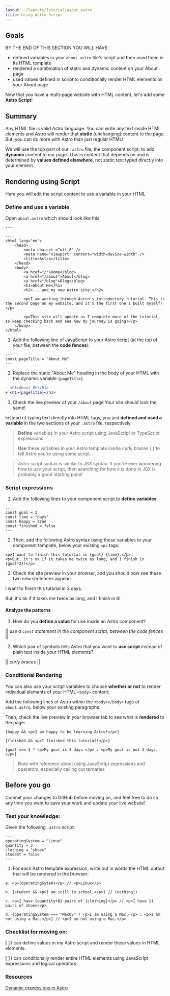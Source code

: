 ```yaml
---
layout: ~/layouts/TutorialLayout.astro
title: Using Astro Script
---
```


## Goals

BY THE END OF THIS SECTION YOU WILL HAVE:
- defined variables in your `about.astro` file's script and then used them in its HTML template
- rendered a combination of static and dynamic content on your About page
- used values defined in script to conditionally render HTML elements on your About page

Now that you have a multi-page website with HTML content, let's add some **Astro Script**!

## Summary

Any HTML file is valid Astro language. You can write any text inside HTML elements and Astro will render that **static** (unchanging) content to the page. But, you can do more with Astro than just regular HTML!

We will use the top part of our `.astro` file, the component script, to add **dynamic** content to our page. This is content that depends on and is determined by **values defined elsewhere**, not static text typed directly into your element.

## Rendering using Script 

Here you will edit the script content to use a variable in your HTML

### Define and use a variable

Open `about.astro` which should look like this:

```astro
---

---
<html lang="en">
    <head>
        <meta charset ="utf-8" />
        <meta name="viewport" content="width=device-width" />
        <title>Astro</title>
    </head>
    <body>
        <a href="/">Home</blog>
        <a href="/about">About</blog>
        <a href="/blog">Blog</blog>
        <h1>About Me</h1>
        <h2>... and my new Astro site!</h2>

        <p>I am working through Astro's introductory tutorial. This is the second page on my website, and it's the first one I built myself!</p>

        <p>This site will update as I complete more of the tutorial, so keep checking back and see how my journey is going!</p>
    </body>
</html>
```

1. Add the following line of JavaScript to your Astro script (at the top of your file, between the **code fences**):
```astro
---
const pageTitle = "About Me"
---
```
2. Replace the static "About Me" heading in the body of your HTML with the dynamic variable `{pageTitle}`.

```diff
- <h1>About Me</h1>
+ <h1>{pageTitle}</h1>
```

3. Check the live preview of your `/about` page
Your site should look the same! 

Instead of typing text directly into HTML tags, you just **defined and used a variable** in the two sections of your `.astro` file, respectively.

> **Define** variables in your Astro script using JavaScript or TypeScript expressions.
>
>
> **Use** these variables in your Astro template inside curly braces { } to tell Astro you're using some script.

> Astro script syntax is similar to JSX syntax. If you're ever wondering how to use your script, then searching for how it is done in JSX is probably a good starting point!


### Script expressions

1. Add the following lines to your component script to **define variables**:
```astro
---
const goal = 3
const time = "days"
const happy = true
const finished = false
---
```
2. Then, add the following Astro syntax using these variables to your component template, below your existing `<p>` tags:
```astro
<p>I want to finish this tutorial in {goal} {time}.</p> 
<p>But, it's ok if it takes me twice as long, and I finish in {goal*2}!</p>
```
3. Check the site preview in your browser, and you should now see these two new sentences appear:

I want to finish this tutorial in 3 days.

But, it's ok if it takes me twice as long, and I finish in 6!

#### Analyze the patterns
1. How do you **define a value** for use inside an Astro component?

|| _use a `const` statement in the component script, between the code fences_ ||

2. Which pair of symbols tells Astro that you want to **use script** instead of plain text inside your HTML elements?

|| _curly braces_ ||

### Conditional Rendering

You can also use your script variables to choose **whether or not** to render individual elements of your HTML `<body>` content:

Add the following lines of Astro within the `<body></body>` tags of `about.astro`, below your existing paragraphs.

Then, check the live preview in your browser tab to see what is **rendered** to the page:

```astro
{happy && <p>I am happy to be learning Astro!</p>}

{finished && <p>I finished this tutorial!</p>}

{goal === 3 ? <p>My goal is 3 days.</p> : <p>My goal is not 3 days.</p>}
```

> Note with reference about using JavaScript expressions and operators, especially calling out ternaries

## Before you go

Commit your changes to GitHub before moving on, and feel free to do so any time you want to save your work and update your live website!

### Test your knowledge:
Given the following `.astro` script:
```astro
---
operatingSystem = "Linux"
quantity = 3
clothing = "shoes"
student = false
---
```

1. For each Astro template expression, write out in words the HTML output that will be rendered in the browser:
```astro
a. <p>{operatingSytem}</p> // <p>Linux</p>

b. {student && <p>I am still in school.</p>} // (nothing!)

c. <p>I have {quantity+8} pairs of {clothing}</p> // <p>I have 11 pairs of shoes</p>

d. {operatingSystem === "MacOS" ? <p>I am using a Mac.</p> : <p>I am not using a Mac.</p>} // <p>I am not using a Mac.</p>
```
### Checklist for moving on:
[ ] I can define values in my Astro script and render these values in HTML elements.

[ ] I can conditionally render entire HTML elements using JavaScript expressions and logical operators. 

### Resources

[Dynamic expressions in Astro](/en/core-concepts/astro-components/#jsx-expressions)
